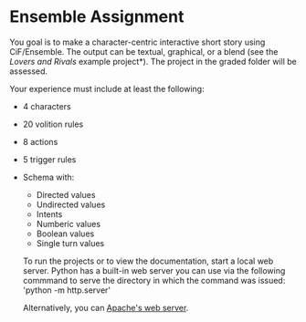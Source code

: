 # Ensemble Assignment

You goal is to make a character-centric interactive short story using CiF/Ensemble. The output can be textual, graphical, or a blend (see the *Lovers and Rivals* example project*). The project in the graded folder will be assessed. 

Your experience must include at least the following:
* 4 characters
* 20 volition rules
* 8 actions
* 5 trigger rules
* Schema with:
  * Directed values
  * Undirected values
  * Intents
  * Numberic values
  * Boolean values
  * Single turn values
  
  To run the projects or to view the documentation, start a local web server. Python has a built-in web server you can use via the following commmand to serve the directory in which the command was issued:
  'python -m http.server'
  
  Alternatively, you can [Apache's web server](https://httpd.apache.org/).
